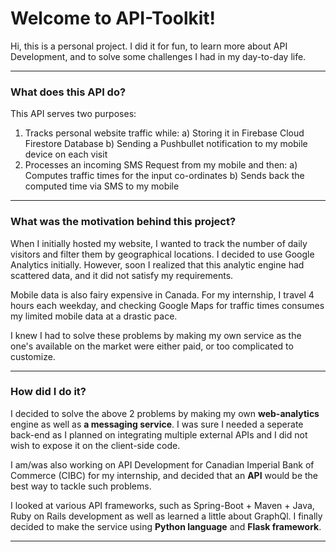 
# Welcome to API-Toolkit!
Hi, this is a personal project. I did it for fun, to learn more about API Development, and to solve some challenges I had in my day-to-day life. 
___
### What does this API do?
This API serves two purposes:
1) Tracks personal website traffic while:
    a) Storing it in Firebase Cloud Firestore Database
    b) Sending a Pushbullet notification to my mobile device on each visit
2) Processes an incoming SMS Request from my mobile and then:
a) Computes traffic times for the input co-ordinates
b) Sends back the computed time via SMS to my mobile
___
### What was the motivation behind this project?
When I initially hosted my website, I wanted to track the number of daily visitors and filter them by geographical locations. I decided to use Google Analytics initially. However, soon I realized that this analytic engine had scattered data, and it did not satisfy my requirements.

Mobile data is also fairy expensive in Canada. For my internship, I travel 4 hours each weekday, and checking Google Maps for traffic times consumes my limited mobile data at a drastic pace. 

I knew I had to solve these problems by making my own service as the one's available on the market were either paid, or too complicated to customize.
___
### How did I do it?
I decided to solve the above 2 problems by making my own **web-analytics** engine as well as **a messaging service**. I was sure I needed a seperate back-end as I planned on integrating multiple external APIs and I did not wish to expose it on the client-side code.

I am/was also working on API Development for Canadian Imperial Bank of Commerce (CIBC) for my internship, and decided that an **API** would be the best way to tackle such problems. 

I looked at various API frameworks, such as Spring-Boot + Maven + Java, Ruby on Rails development as well as learned a little about GraphQl. 
I finally decided to make the service using **Python language** and **Flask framework**.
___

